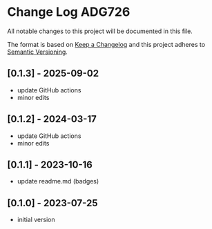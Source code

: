 # Change Log ADG726

All notable changes to this project will be documented in this file.

The format is based on [Keep a Changelog](http://keepachangelog.com/)
and this project adheres to [Semantic Versioning](http://semver.org/).


## [0.1.3] - 2025-09-02
- update GitHub actions
- minor edits

## [0.1.2] - 2024-03-17
- update GitHub actions
- minor edits

## [0.1.1] - 2023-10-16
- update readme.md (badges)

## [0.1.0] - 2023-07-25
- initial version
